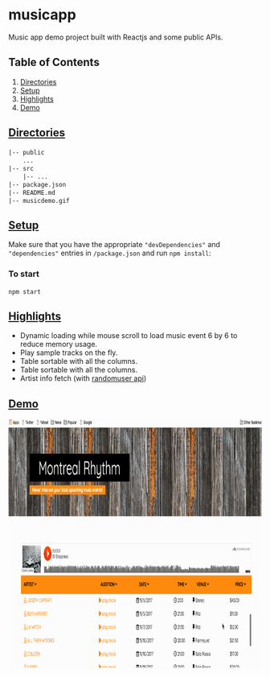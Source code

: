 # musicapp
Music app demo project built with Reactjs and some public APIs. 

## Table of Contents
1. [Directories](#directories)
2. [Setup](#setup)
3. [Highlights](#highlights)
4. [Demo](#demo)

## [Directories](#directories)
    |-- public
        ...
    |-- src
        |-- ...
    |-- package.json
    |-- README.md
    |-- musicdemo.gif


## [Setup](#setup)
Make sure that you have the appropriate `"devDependencies"` and `"dependencies"` entries in `/package.json` and run `npm install`:

### To start

```
npm start
```

## [Highlights](#highlights)
* Dynamic loading while mouse scroll to load music event 6 by 6 to reduce memory usage.
* Play sample tracks on the fly.
* Table sortable with all the columns.
* Table sortable with all the columns.
* Artist info fetch (with [randomuser api](https://randomuser.me/))

## [Demo](#demo)
<img src="musicdemo.gif" width="800" height="500" />